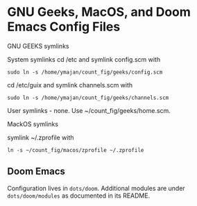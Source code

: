 # GNU Geeks, MacOS, and Doom Emacs Config Files

GNU GEEKS symlinks

System symlinks
cd /etc and symlink config.scm with
```
sudo ln -s /home/ymajan/count_fig/geeks/config.scm
```

cd /etc/guix and symlink channels.scm with
```
sudo ln -s /home/ymajan/count_fig/geeks/channels.scm
```

User symlinks - none. Use ~/count_fig/geeks/home.scm.


MackOS symlinks

symlink ~/.zprofile with
```
ln -s ~/count_fig/macos/zprofile ~/.zprofile
```



## Doom Emacs
Configuration lives in `dots/doom`. Additional modules are under `dots/doom/modules` as documented in its README.
